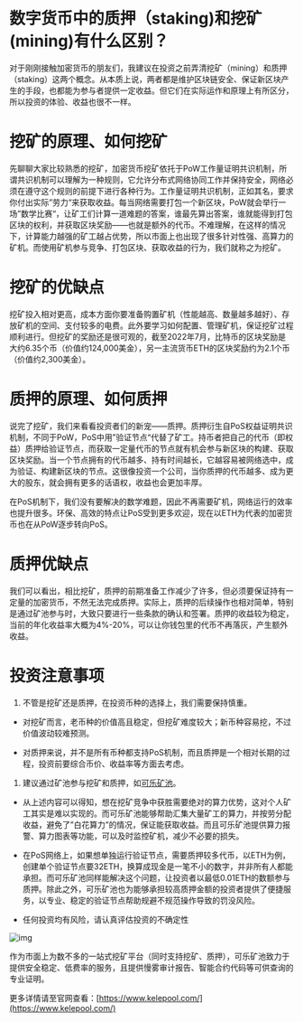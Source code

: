 # 数字货币中的质押（staking)和挖矿(mining)有什么区别？

对于刚刚接触加密货币的朋友们，我建议在投资之前弄清挖矿（mining）和质押（staking）这两个概念。从本质上说，两者都是维护区块链安全、保证新区块产生的手段，也都能为参与者提供一定收益。但它们在实际运作和原理上有所区分，所以投资的体验、收益也很不一样。

# 挖矿的原理、如何挖矿

先聊聊大家比较熟悉的挖矿，加密货币挖矿依托于PoW工作量证明共识机制，所谓共识机制可以理解为一种规则，它允许分布式网络协同工作并保持安全，网络必须在遵守这个规则的前提下进行各种行为。工作量证明共识机制，正如其名，要求你付出实际”劳力“来获取收益。每当网络需要打包一个新区块，PoW就会举行一场”数学比赛“，让矿工们计算一道难题的答案，谁最先算出答案，谁就能得到打包区块的权利，并获取区块奖励——也就是额外的代币。不难理解，在这样的情况下，计算能力越强的矿工越占优势，所以市面上也出现了很多针对性强、高算力的矿机。而使用矿机参与竞争、打包区块、获取收益的行为，我们就称之为挖矿。

# 挖矿的优缺点

挖矿投入相对更高，成本方面你要准备购置矿机（性能越高、数量越多越好）、存放矿机的空间、支付较多的电费。此外要学习如何配置、管理矿机，保证挖矿过程顺利进行。但挖矿的奖励还是很可观的，截至2022年7月，比特币的区块奖励是大约6.35个币（价值约124,000美金），另一主流货币ETH的区块奖励约为2.1个币（价值约2,300美金）。

# 质押的原理、如何质押

说完了挖矿，我们来看看投资者们的新宠——质押。质押衍生自PoS权益证明共识机制，不同于PoW，PoS中用”验证节点“代替了矿工。持币者把自己的代币（即权益）质押给验证节点，而获取一定量代币的节点就有机会参与新区块的构建、获取区块奖励。当一个节点拥有的代币越多、持有时间越长，它越容易被网络选中，成为验证、构建新区块的节点。这很像投资一个公司，当你质押的代币越多、成为更大的股东，就会拥有更多的话语权，收益也会更加丰厚。

在PoS机制下，我们没有要解决的数学难题，因此不再需要矿机，网络运行的效率也提升很多。环保、高效的特点让PoS受到更多欢迎，现在以ETH为代表的加密货币也在从PoW逐步转向PoS。

# 质押优缺点

我们可以看出，相比挖矿，质押的前期准备工作减少了许多，但必须要保证持有一定量的加密货币，不然无法完成质押。实际上，质押的后续操作也相对简单，特别是通过矿池参与时，大致只要进行一些条款的确认和签署。质押的收益较为稳定，当前的年化收益率大概为4%-20%，可以让你钱包里的代币不再落灰，产生额外收益。

# 投资注意事项

1. 不管是挖矿还是质押，在投资币种的选择上，我们需要保持慎重。

- 对挖矿而言，老币种的价值高且稳定，但挖矿难度较大；新币种容易挖，不过价值波动较难预测。

- 对质押来说，并不是所有币种都支持PoS机制，而且质押是一个相对长期的过程，投资前要综合币价、收益率等方面去考虑。

1. 建议通过矿池参与挖矿和质押，如[可乐矿池](https://www.kelepool.com/)。

- 从上述内容可以得知，想在挖矿竞争中获胜需要绝对的算力优势，这对个人矿工其实是难以实现的。而可乐矿池能够帮助汇集大量矿工的算力，并按劳分配收益，避免了”白花算力”的情况，保证能获取收益。而且可乐矿池提供算力报警、算力图表等功能，可以及时监控矿机，减少不必要的损失。

- 在PoS网络上，如果想单独运行验证节点，需要质押较多代币，以ETH为例，创建单个验证节点要32ETH，换算成现金是一笔不小的数字，并非所有人都能承担。而可乐矿池同样能解决这个问题，让投资者以最低0.01ETH的数额参与质押。除此之外，可乐矿池也为能够承担较高质押金额的投资者提供了便捷服务，以专业、稳定的验证节点帮助规避不规范操作导致的罚没风险。

- 任何投资均有风险，请认真评估投资的不确定性

![img](https://miro.medium.com/max/1400/1*THLRNE9phqe2AgOxy7S_gQ.png)

作为市面上为数不多的一站式挖矿平台（同时支持挖矿、质押），可乐矿池致力于提供安全稳定、低费率的服务，且提供慢雾审计报告、智能合约代码等可供查询的专业证明。

更多详情请至官网查看：[https://www.kelepool.com/](https://www.kelepool.com/)
